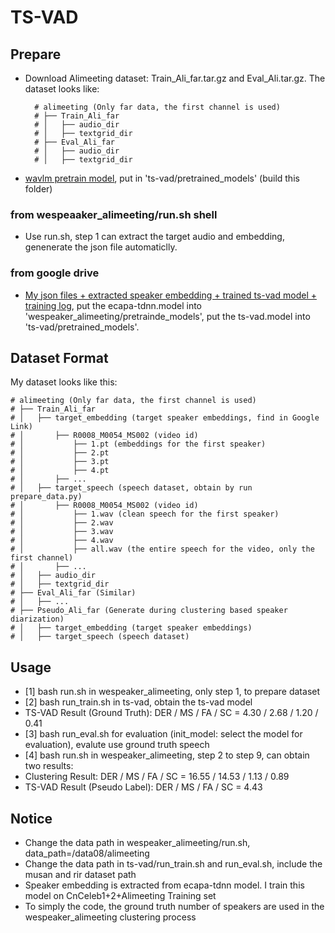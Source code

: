 # TS-VAD

## Prepare
- Download Alimeeting dataset: Train_Ali_far.tar.gz and Eval_Ali.tar.gz. The dataset looks like:

        # alimeeting (Only far data, the first channel is used)
        # ├── Train_Ali_far 
        # │   ├── audio_dir
        # │   ├── textgrid_dir
        # ├── Eval_Ali_far 
        # │   ├── audio_dir
        # │   ├── textgrid_dir

- [wavlm pretrain model](https://drive.google.com/file/d/1-zlAj2SyVJVsbhifwpTlAfrgc9qu-HDb/view?usp=share_link), put in 'ts-vad/pretrained_models' (build this folder)

### from wespeaaker_alimeeting/run.sh shell
- Use run.sh, step 1 can extract the target audio and embedding, genenerate the json file automaticlly.

### from google drive
- [My json files + extracted speaker embedding + trained ts-vad model + training log](https://drive.google.com/drive/folders/1AFip2h9W7sCFbzzasL_fAkGUNZOzaTGK?usp=share_link), put the ecapa-tdnn.model into 'wespeaker_alimeeting/pretrainde_models', put the ts-vad.model into 'ts-vad/pretrained_models'.


## Dataset Format
My dataset looks like this:

    # alimeeting (Only far data, the first channel is used)
    # ├── Train_Ali_far 
    # │   ├── target_embedding (target speaker embeddings, find in Google Link)
    # │       ├── R0008_M0054_MS002 (video id)
    # │           ├── 1.pt (embeddings for the first speaker)
    # │           ├── 2.pt
    # │           ├── 3.pt
    # │           ├── 4.pt
    # │       ├── ...
    # │   ├── target_speech (speech dataset, obtain by run prepare_data.py)
    # │       ├── R0008_M0054_MS002 (video id)
    # │           ├── 1.wav (clean speech for the first speaker)
    # │           ├── 2.wav
    # │           ├── 3.wav
    # │           ├── 4.wav
    # │           ├── all.wav (the entire speech for the video, only the first channel)
    # │       ├── ...
    # │   ├── audio_dir
    # │   ├── textgrid_dir
    # ├── Eval_Ali_far (Similar)
    # │   ├── ...
    # ├── Pseudo_Ali_far (Generate during clustering based speaker diarization)
    # │   ├── target_embedding (target speaker embeddings)
    # │   ├── target_speech (speech dataset)

## Usage
- [1] bash run.sh in wespeaker_alimeeting, only step 1, to prepare dataset
- [2] bash run_train.sh in ts-vad, obtain the ts-vad model
- TS-VAD Result (Ground Truth): DER / MS / FA / SC = 4.30 / 2.68 / 1.20 / 0.41
- [3] bash run_eval.sh for evaluation (init_model: select the model for evaluation), evalute use ground truth speech
- [4] bash run.sh in wespeaker_alimeeting, step 2 to step 9, can obtain two results:
- Clustering Result: DER / MS / FA / SC = 16.55 / 14.53 / 1.13 / 0.89
- TS-VAD Result (Pseudo Label): DER / MS / FA / SC = 4.43

## Notice
- Change the data path in wespeaker_alimeeting/run.sh, data_path=/data08/alimeeting
- Change the data path in ts-vad/run_train.sh and run_eval.sh, include the musan and rir dataset path
- Speaker embedding is extracted from ecapa-tdnn model. I train this model on CnCeleb1+2+Alimeeting Training set
- To simply the code, the ground truth number of speakers are used in the wespeaker_alimeeting clustering process